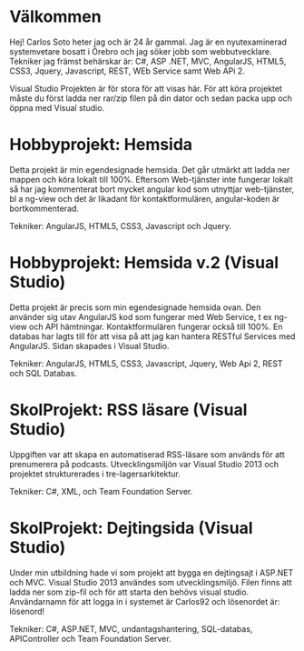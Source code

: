 # Välkommen
Hej! Carlos Soto heter jag och är 24 år gammal. Jag är en nyutexaminerad systemvetare bosatt i Örebro och jag söker jobb som webbutvecklare. 
Tekniker jag främst behärskar är: C#, ASP .NET, MVC, AngularJS, HTML5, CSS3, Jquery, Javascript, REST, WEb Service samt Web APi 2.

Visual Studio Projekten är för stora för att visas här. För att köra projektet måste du först ladda ner rar/zip filen på din dator och sedan packa upp och öppna med Visual studio.

# Hobbyprojekt: Hemsida
Detta projekt är min egendesignade hemsida. Det går utmärkt att ladda ner mappen och köra lokalt till 100%. Eftersom Web-tjänster inte fungerar lokalt så har jag kommenterat bort mycket angular kod som utnyttjar web-tjänster, bl a ng-view och det är likadant för kontaktformulären, angular-koden är bortkommenterad.

Tekniker: AngularJS, HTML5, CSS3, Javascript och Jquery.

# Hobbyprojekt: Hemsida v.2 (Visual Studio)
Detta projekt är precis som min egendesignade hemsida ovan. Den använder sig utav AngularJS kod som fungerar med Web Service, t ex ng-view och API hämtningar. Kontaktformulären fungerar också till 100%. En databas har lagts till för att visa på att jag kan hantera RESTful Services med AngularJS. Sidan skapades i Visual Studio. 

Tekniker: AngularJS, HTML5, CSS3, Javascript, Jquery, Web Api 2, REST och SQL Databas.

# SkolProjekt: RSS läsare (Visual Studio)
Uppgiften var att skapa en automatiserad RSS-läsare som används för att prenumerera på podcasts. Utvecklingsmiljön var Visual Studio 2013 och projektet strukturerades i tre-lagersarkitektur.

Tekniker: C#, XML, och Team Foundation Server.

# SkolProjekt: Dejtingsida (Visual Studio)
Under min utbildning hade vi som projekt att bygga en dejtingsajt i ASP.NET och MVC. Visual Studio 2013 användes som utvecklingsmiljö. Filen finns att ladda ner som zip-fil och för att starta den behövs visual studio. 
Användarnamn för att logga in i systemet är Carlos92 och lösenordet är: lösenord!

Tekniker: C#, ASP.NET, MVC, undantagshantering, SQL-databas, APIController och Team Foundation Server.



